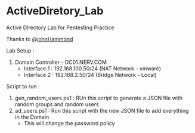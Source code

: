 # ActiveDiretory_Lab
Active DIrectory Lab for Pentesting Practice

Thanks to [@johnHammond](https://github.com/JohnHammond)


Lab Setup :

1. Domain Controller - DC01.NERV.COM
	- Interface 1 : 192.168.100.50/24 (NAT Network - vmware)
	- Interface 2 : 192.168.2.50/24 (Bridge Network - Local)

Script to run :

1. gen_random_users.ps1 : RUn this script to generate a JSON file with random groups and random users
2. ad_users.ps1 : Run this script with the new JSON file to add everything in the Domain
	- This will change the password policy 

	